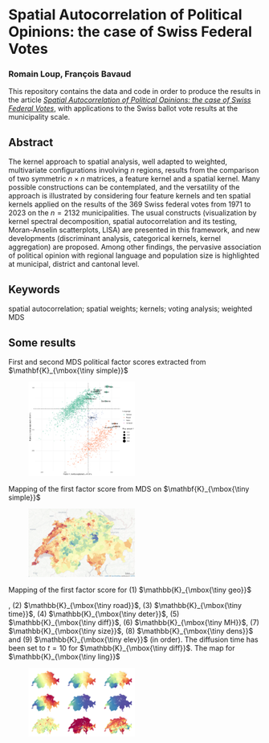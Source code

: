 # Spatial Autocorrelation of Political Opinions: the case of Swiss Federal Votes

### Romain Loup, François Bavaud

This repository contains the data and code in order to produce the results in the article <a href=https://> *Spatial Autocorrelation of Political Opinions: the case of Swiss Federal Votes*</a>, with applications to the Swiss ballot vote results at the municipality scale.

## Abstract 
The kernel approach to spatial analysis, well adapted to weighted, multivariate configurations involving $n$ regions, results from the comparison of two symmetric $n\times n$ matrices, a feature kernel and a spatial kernel. Many possible constructions can be contemplated,
and the versatility of the approach is illustrated by considering four feature kernels and ten spatial kernels applied on the results of the 369 Swiss federal votes from 1971 to 2023 on the $n=2132$ municipalities. The usual constructs (visualization by kernel spectral decomposition, spatial autocorrelation and its testing, Moran-Anselin scatterplots, LISA) are presented in this framework, and new developments (discriminant analysis, categorical kernels, kernel aggregation) are proposed. Among other findings, the pervasive association of political opinion with regional language and population size is highlighted at municipal, district and cantonal level.

## Keywords
spatial autocorrelation; spatial weights; kernels; voting analysis; weighted MDS

## Some results

First and second MDS political factor scores extracted from $\mathbf{K}_{\mbox{\tiny simple}}$

<figure>
    <img src="results/mds_simple.png" alt="MDS simple" style="width:50%">
</figure>

Mapping of the first factor score from MDS on $\mathbf{K}_{\mbox{\tiny simple}}$

<figure>
    <img src="results/x_simple_f1.png" alt="MDS map simple" style="width:50%">
</figure>

Mapping of the first factor score for (1) $\mathbb{K}_{\mbox{\tiny geo}}$

, (2) $\mathbb{K}_{\mbox{\tiny road}}$, (3) $\mathbb{K}_{\mbox{\tiny time}}$, (4) $\mathbb{K}_{\mbox{\tiny deter}}$, (5)  $\mathbb{K}_{\mbox{\tiny diff}}$, (6) $\mathbb{K}_{\mbox{\tiny MH}}$,  (7) $\mathbb{K}_{\mbox{\tiny size}}$,  (8) $\mathbb{K}_{\mbox{\tiny dens}}$ and   (9) $\mathbb{K}_{\mbox{\tiny elev}}$   (in order). The diffusion time has been set to $t=10$ for $\mathbb{K}_{\mbox{\tiny diff}}$. The map for $\mathbb{K}_{\mbox{\tiny ling}}$

<figure>
    <img src="results/first_factor_scores.png" alt="MDS maps" style="width:50%">
</figure>
